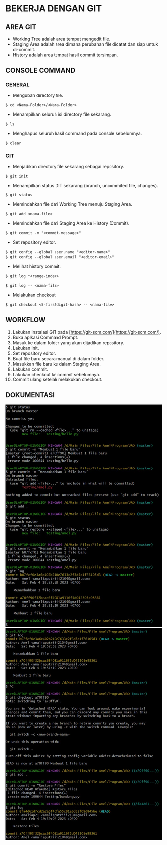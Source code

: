 # BEKERJA DENGAN GIT

## AREA GIT

- Working Tree adalah area tempat mengedit file.
- Staging Area adalah area dimana perubahan file dicatat dan siap untuk di-commit.
- History adalah area tempat hasil commit tersimpan.

## CONSOLE COMMAND

### GENERAL

- Mengubah directory file.

```
$ cd <Nama-Folder>/<Nama-Folder>
```

- Menampilkan seluruh isi directory file sekarang.

```
$ ls
```

- Menghapus seluruh hasil command pada console sebelumnya.

```
$ clear
```

### GIT

- Menjadikan directory file sekarang sebagai repository.

```
$ git init
```

- Menampilkan status GIT sekarang (branch, uncommited file, changes).

```
$ git status
```

- Memindahkan file dari Working Tree menuju Staging Area.

```
$ git add <nama-file>
```

- Memindahkan file dari Staging Area ke History (Commit).

```
$ git commit -m "<commit-message>"
```

- Set repository editor.

```
$ git config --global user.name "<editor-name>"
$ git config --global user.email "<editor-email>"
```

- Melihat history commit.

```
$ git log *<range-index>

$ git log -- <nama-file>
```

- Melakukan checkout.

```
$ git checkout <5-firstdigit-hash> -- <nama-file>
```

## WORKFLOW

1. Lakukan instalasi GIT pada [https://git-scm.com/](https://git-scm.com/).
2. Buka aplkasi Command Prompt.
3. Masuk ke dalam folder yang akan dijadikan repository.
4. Lakukan init.
5. Set repository editor.
6. Buat file baru secara manual di dalam folder.
7. Masukkan file baru ke dalam Staging Area.
8. Lakukan commit.
9. Lakukan checkout ke commit sebelumnya.
10. Commit ulang setelah melakukan checkout.

## DOKUMENTASI

![](</Dokumentasi/Video5%20(1).jpg>)
![](</Dokumentasi/Video5%20(2).jpg>)

